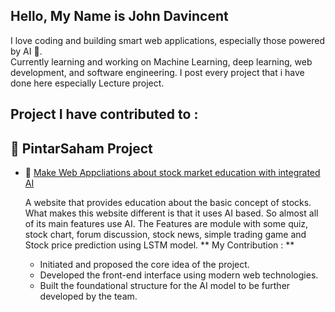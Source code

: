 ## Hello, My Name is John Davincent 

I love coding and building smart web applications, especially those powered by AI 🤖.  
Currently learning and working on Machine Learning, deep learning, web development, and software engineering.
I post every project that i have done here especially Lecture project. 

## Project I have contributed to :

## 🚀 PintarSaham Project
- 🔗 [ Make Web Appcliations about stock market education with integrated AI](https://github.com/JustKalvin/pintar_saham_project)
  
  A website that provides education about the basic concept of stocks. What makes this website different is that it uses AI based.
  So almost all of its main features use AI. The Features are module with some quiz, stock chart, forum discussion, stock news, simple trading game and Stock price prediction using LSTM model.
  ** My Contribution : **
  - Initiated and proposed the core idea of the project.  
  - Developed the front-end interface using modern web technologies.  
  - Built the foundational structure for the AI model to be further developed by the team.
